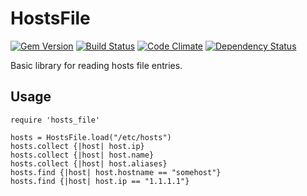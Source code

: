 # HostsFile

[![Gem Version](https://badge.fury.io/rb/hosts_file.png)](http://badge.fury.io/rb/hosts_file)
[![Build Status](https://travis-ci.org/jbussdieker/ruby-hosts_file.png?branch=master)](https://travis-ci.org/jbussdieker/ruby-hosts_file)
[![Code Climate](https://codeclimate.com/github/jbussdieker/ruby-hosts_file.png)](https://codeclimate.com/github/jbussdieker/ruby-hosts_file)
[![Dependency Status](https://gemnasium.com/jbussdieker/ruby-hosts_file.svg)](https://gemnasium.com/jbussdieker/ruby-hosts_file)

Basic library for reading hosts file entries.

## Usage

    require 'hosts_file'

    hosts = HostsFile.load("/etc/hosts")
    hosts.collect {|host| host.ip}
    hosts.collect {|host| host.name}
    hosts.collect {|host| host.aliases}
    hosts.find {|host| host.hostname == "somehost"}
    hosts.find {|host| host.ip == "1.1.1.1"}
